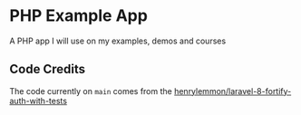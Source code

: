 # PHP Example App

A PHP app I will use on my examples, demos and courses


## Code Credits
The code currently on `main` comes from the [henrylemmon/laravel-8-fortify-auth-with-tests](https://github.com/henrylemmon/laravel-8-fortify-auth-with-tests)
